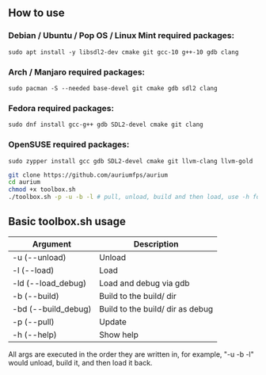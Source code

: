 ## How to use

### Debian / Ubuntu / Pop OS / Linux Mint required packages:

```sudo apt install -y libsdl2-dev cmake git gcc-10 g++-10 gdb clang```

### Arch / Manjaro required packages:

```sudo pacman -S --needed base-devel git cmake gdb sdl2 clang```

### Fedora required packages:

```sudo dnf install gcc-g++ gdb SDL2-devel cmake git clang```

### OpenSUSE required packages:

```sudo zypper install gcc gdb SDL2-devel cmake git llvm-clang llvm-gold```

```sh
git clone https://github.com/auriumfps/aurium
cd aurium
chmod +x toolbox.sh
./toolbox.sh -p -u -b -l # pull, unload, build and then load, use -h for help
```


## Basic toolbox.sh usage

| Argument           | Description                             |
| ------------------ | --------------------------------------- |
| -u (--unload)      | Unload                                  |
| -l (--load)        | Load                                    |
| -ld (--load_debug) | Load and debug via gdb                  |
| -b (--build)       | Build to the build/ dir                 |
| -bd (--build_debug)| Build to the build/ dir as debug        |
| -p (--pull)        | Update                                  |
| -h (--help)        | Show help                               |

All args are executed in the order they are written in, for example, "-u -b -l" would unload, build it, and then load it back.